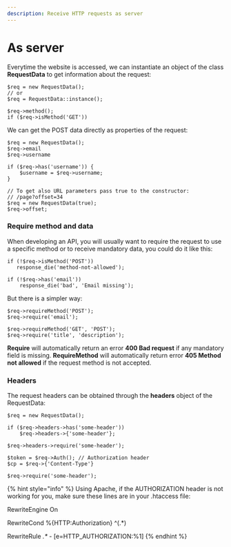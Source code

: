 ```yaml
---
description: Receive HTTP requests as server
---
```


# As server

Everytime the website is accessed, we can instantiate an object of the class **RequestData** to get information about the request:

```
$req = new RequestData();
// or
$req = RequestData::instance();

$req->method();
if ($req->isMethod('GET'))
```

We can get the POST data directly as properties of the request:

```
$req = new RequestData();
$req->email
$req->username

if ($req->has('username')) {
    $username = $req->username;
}

// To get also URL parameters pass true to the constructor:
// /page?offset=34
$req = new RequestData(true);
$req->offset;
```

### Require method and data

When developing an API, you will usually want to require the request to use a specific method or to receive mandatory data, you could do it like this:

```
if (!$req->isMethod('POST'))
   response_die('method-not-allowed');
   
if (!$req->has('email'))
    response_die('bad', 'Email missing');
```

But there is a simpler way:

```
$req->requireMethod('POST');
$req->require('email');

$req->requireMethod('GET', 'POST');
$req->require('title', 'description');
```

**Require** will automatically return an error **400 Bad request** if any mandatory field is missing. **RequireMethod** will automatically return error **405 Method not allowed** if the request method is not accepted.

### Headers

The request headers can be obtained through the **headers** object of the RequestData:

```
$req = new RequestData();

if ($req->headers->has('some-header'))
    $req->headers->{'some-header'};
    
$req->headers->require('some-header');

$token = $req->Auth(); // Authorization header
$cp = $req->{'Content-Type'}

$req->require('some-header');
```

{% hint style="info" %}
Using Apache, if the AUTHORIZATION header is not working for you, make sure these lines are in your .htaccess file:

RewriteEngine On

RewriteCond %{HTTP:Authorization} ^(.\*)

RewriteRule _.\*_ - \[e=HTTP\_AUTHORIZATION:%1]
{% endhint %}

